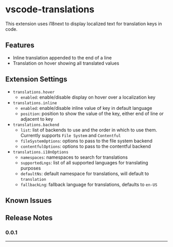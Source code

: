 # vscode-translations

This extension uses i18next to display localized text for translation keys in code.

## Features

- Inline translation appended to the end of a line
- Translation on hover showing all translated values

<!--
TODO:
Describe specific features of your extension including screenshots of your extension in action. Image paths are relative to this README file.

For example if there is an image subfolder under your extension project workspace:

\!\[feature X\]\(images/feature-x.png\)

> Tip: Many popular extensions utilize animations. This is an excellent way to show off your extension! We recommend short, focused animations that are easy to follow.
-->

## Extension Settings

- `translations.hover`
  - `enabled`: enable/disable display on hover over a localization key
- `translations.inline`
  - `enabled`: enable/disable inline value of key in default language
  - `position`: position to show the value of the key, either end of line or adjacent to key
- `translations.backend`
  - `list`: list of backends to use and the order in which to use them. Currently supports `File System` and `Contentful`
  - `fileSystemOptions`: options to pass to the file system backend
  - `contentfulOptions`: options to pass to the contentful backend
- `translations.i18nOptions`
  - `namespaces`: namespaces to search for translations
  - `supportedLngs`: list of all supported languages for translating purposes
  - `defaultNs`: default namespace for translations, will default to `translation`
  - `fallbackLng`: fallback language for translations, defaults to `en-US`

## Known Issues

## Release Notes

### 0.0.1

---

<!--
Ensure that you've read through the extensions guidelines and follow the best practices for creating your extension.

- [Extension Guidelines](https://code.visualstudio.com/api/references/extension-guidelines)
-->
